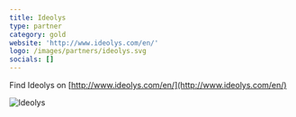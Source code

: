 ```yaml
---
title: Ideolys
type: partner
category: gold
website: 'http://www.ideolys.com/en/'
logo: /images/partners/ideolys.svg
socials: []
---
```


Find Ideolys on [http://www.ideolys.com/en/](http://www.ideolys.com/en/)

![Ideolys](/images/partners/ideolys.svg)
